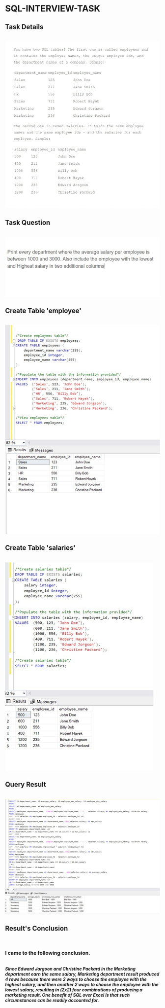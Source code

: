 # SQL-INTERVIEW-TASK
<h2><b>Task Details</b> </h2></br>
<img src="https://raw.githubusercontent.com/Aregbesolazeez/SQL-INTERVIEW-TASK/main/SQL%20task.jpg" alt="Task detail"> </br>
<h2><b>Task Question</b> </h2></br>
<img src="https://raw.githubusercontent.com/Aregbesolazeez/SQL-INTERVIEW-TASK/main/Question.jpg" alt="Task Question"> </br>
<h2><b>Create Table 'employee'</b> </h2> </br>
<img src="https://raw.githubusercontent.com/Aregbesolazeez/SQL-INTERVIEW-TASK/main/table1.jpg" alt="Create Table 'employee'"> </br>
<h2><b>Create Table 'salaries'</b> </h2></br>
<img src="https://raw.githubusercontent.com/Aregbesolazeez/SQL-INTERVIEW-TASK/main/table2.jpg" alt="Create Table 'salaries'"> </br>
<h2><b>Query Result</b> </h2></br>
<img src="https://raw.githubusercontent.com/Aregbesolazeez/SQL-INTERVIEW-TASK/main/table3.jpg" alt="Query Result"> </br>
<h2><b>Result's Conclusion</b> </h2></br>
<h3>I came to the following conclusion.</h3></br>
<b><i>Since Edward Jargoon and Christine Packard in the Marketing department earn the same salary, Marketing department result produced 4 rows because there were 2 ways to choose the employee with the highest salary,  and then another 2 ways to choose the employee with the lowest salary, resulting in (2x2) four combinations of producing a marketing result. One benefit of SQL over Excel is that such circumstances can be readily accounted for. </b></i></br>
